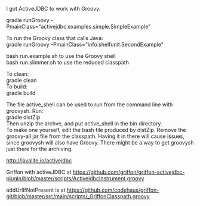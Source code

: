 I got ActiveJDBC to work with Groovy.   

gradle runGroovy -PmainClass="activejdbc.examples.simple.SimpleExample"    

To run the Groovy class that calls Java:   
gradle  runGroovy -PmainClass="info.shelfunit.SecondExample"   

bash run.example.sh to use the Groovy shell   
bash run.slimmer.sh to use the reduced classpath

To clean:   
gradle clean   
To build:   
gradle build   

The file active_shell can be used to run from the command line with groovysh. Run:  
gradle distZip   
Then unzip the archve, and put active_shell in the bin directory.   
To make one yourself, edit the bash file produced by distZip. Remove the groovy-all jar file from the classpath. Having it in there will cause issues, since groovysh will also have Groovy. There might be a way to get groovysh just there for the archiving.  

http://javalite.io/activejdbc   

Griffon with activeJDBC at https://github.com/griffon/griffon-activejdbc-plugin/blob/master/scripts/ActivejdbcInstrument.groovy    

addUrlIfNotPresent is at https://github.com/codehaus/griffon-git/blob/master/src/main/scripts/_GriffonClasspath.groovy  




